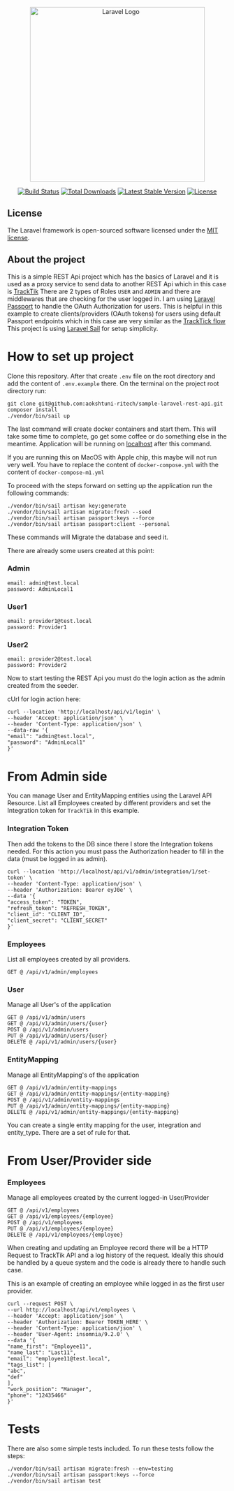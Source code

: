 <p align="center"><a href="https://laravel.com" target="_blank"><img src="https://raw.githubusercontent.com/laravel/art/master/logo-lockup/5%20SVG/2%20CMYK/1%20Full%20Color/laravel-logolockup-cmyk-red.svg" width="400" alt="Laravel Logo"></a></p>

<p align="center">
<a href="https://github.com/laravel/framework/actions"><img src="https://github.com/laravel/framework/workflows/tests/badge.svg" alt="Build Status"></a>
<a href="https://packagist.org/packages/laravel/framework"><img src="https://img.shields.io/packagist/dt/laravel/framework" alt="Total Downloads"></a>
<a href="https://packagist.org/packages/laravel/framework"><img src="https://img.shields.io/packagist/v/laravel/framework" alt="Latest Stable Version"></a>
<a href="https://packagist.org/packages/laravel/framework"><img src="https://img.shields.io/packagist/l/laravel/framework" alt="License"></a>
</p>

## License

The Laravel framework is open-sourced software licensed under the [MIT license](https://opensource.org/licenses/MIT).

## About the project

This is a simple REST Api project which has the basics of Laravel and it is used as a proxy service to send data to another REST Api which in this case is [TrackTik](https://smoke.staffr.net/rest/v1/2020-01-01/core/entities#tag/employees/operation/createOneEmployees)
There are 2 types of Roles <code>USER</code> and <code>ADMIN</code> and there are middlewares that are checking for the user logged in.
I am using [Laravel Passport](https://laravel.com/docs/11.x/passport) to handle the OAuth Authorization for users.
This is helpful in this example to create clients/providers (OAuth tokens) for users using default Passport endpoints which in this case are very similar as the [TrackTick flow](https://smoke.staffr.net/rest/v1/2020-01-01/system/oauth2)
This project is using [Laravel Sail](https://laravel.com/docs/11.x/sail) for setup simplicity.

# How to set up project

Clone this repository.
After that create <code>.env</code> file on the root directory and add the content of <code>.env.example</code> there.
On the terminal on the project root directory run:
```
git clone git@github.com:aokshtuni-ritech/sample-laravel-rest-api.git
composer install
./vendor/bin/sail up
```

The last command will create docker containers and start them.
This will take some time to complete, go get some coffee or do something else in the meantime.
Application will be running on [localhost](http://localhost) after this command.

If you are running this on MacOS with Apple chip, this maybe will not run very well.
You have to replace the content of <code>docker-compose.yml</code> with the content of <code>docker-compose-m1.yml</code>

To proceed with the steps forward on setting up the application run the following commands:

```
./vendor/bin/sail artisan key:generate
./vendor/bin/sail artisan migrate:fresh --seed
./vendor/bin/sail artisan passport:keys --force
./vendor/bin/sail artisan passport:client --personal
```

These commands will Migrate the database and seed it.

There are already some users created at this point:

### Admin
```
email: admin@test.local
password: AdminLocal1
```

### User1
```
email: provider1@test.local
password: Provider1
```

### User2
```
email: provider2@test.local
password: Provider2
```

Now to start testing the REST Api you must do the login action as the admin created from the seeder.

cUrl for login action here:
```
curl --location 'http://localhost/api/v1/login' \
--header 'Accept: application/json' \
--header 'Content-Type: application/json' \
--data-raw '{
"email": "admin@test.local",
"password": "AdminLocal1"
}'
```

# From Admin side

You can manage User and EntityMapping entities using the Laravel API Resource.
List all Employees created by different providers and set the Integration token for <code>TrackTik</code> in this example.


### Integration Token
Then add the tokens to the DB since there I store the Integration tokens needed.
For this action you must pass the Authorization header to fill in the data (must be logged in as admin).
```
curl --location 'http://localhost/api/v1/admin/integration/1/set-token' \
--header 'Content-Type: application/json' \
--header 'Authorization: Bearer eyJ0e' \
--data '{
"access_token": "TOKEN",
"refresh_token": "REFRESH_TOKEN",
"client_id": "CLIENT_ID",
"client_secret": "CLIENT_SECRET"
}'
```

### Employees
List all employees created by all providers.
```
GET @ /api/v1/admin/employees
```

### User
Manage all User's of the application
```
GET @ /api/v1/admin/users
GET @ /api/v1/admin/users/{user}
POST @ /api/v1/admin/users
PUT @ /api/v1/admin/users/{user}
DELETE @ /api/v1/admin/users/{user}
```

### EntityMapping
Manage all EntityMapping's of the application
```
GET @ /api/v1/admin/entity-mappings
GET @ /api/v1/admin/entity-mappings/{entity-mapping}
POST @ /api/v1/admin/entity-mappings
PUT @ /api/v1/admin/entity-mappings/{entity-mapping}
DELETE @ /api/v1/admin/entity-mappings/{entity-mapping}
```
You can create a single entity mapping for the user, integration and entity_type.
There are a set of rule for that.

# From User/Provider side

### Employees
Manage all employees created by the current logged-in User/Provider
```
GET @ /api/v1/employees
GET @ /api/v1/employees/{employee}
POST @ /api/v1/employees
PUT @ /api/v1/employees/{employee}
DELETE @ /api/v1/employees/{employee}
```
When creating and updating an Employee record there will be a HTTP Request to TrackTik API and a log history of the request.
Ideally this should be handled by a queue system and the code is already there to handle such case.

This is an example of creating an employee while logged in as the first user provider.
```
curl --request POST \
--url http://localhost/api/v1/employees \
--header 'Accept: application/json' \
--header 'Authorization: Bearer TOKEN_HERE' \
--header 'Content-Type: application/json' \
--header 'User-Agent: insomnia/9.2.0' \
--data '{
"name_first": "Employee11",
"name_last": "Last11",
"email": "employee11@test.local",
"tags_list": [
"abc",
"def"
],
"work_position": "Manager",
"phone": "12435466"
}'
```

# Tests
There are also some simple tests included. To run these tests follow the steps:

```
./vendor/bin/sail artisan migrate:fresh --env=testing
./vendor/bin/sail artisan passport:keys --force
./vendor/bin/sail artisan test
```


